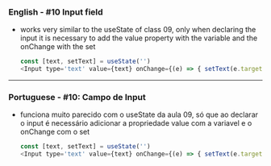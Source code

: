 ### English - #10 Input field
- works very similar to the useState of class 09, only when declaring the input it is necessary to add the value property with the variable and the onChange with the set
    ```js
    const [text, setText] = useState('')
    <Input type='text' value={text} onChange={(e) => { setText(e.target.value) }}></Input>
    ```

***

### Portuguese - #10: Campo de Input
- funciona muito parecido com o useState da aula 09, só que ao declarar o input é necessário adicionar a propriedade value com a variavel e o onChange com o set
    ```js
    const [text, setText] = useState('')
    <Input type='text' value={text} onChange={(e) => { setText(e.target.value) }}></Input>
    ```